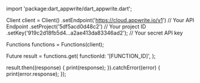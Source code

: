 import 'package:dart_appwrite/dart_appwrite.dart';

Client client = Client()
  .setEndpoint('https://cloud.appwrite.io/v1') // Your API Endpoint
  .setProject('5df5acd0d48c2') // Your project ID
  .setKey('919c2d18fb5d4...a2ae413da83346ad2'); // Your secret API key

Functions functions = Functions(client);

Future result = functions.get(
  functionId: '[FUNCTION_ID]',
);

result.then((response) {
  print(response);
}).catchError((error) {
  print(error.response);
});
